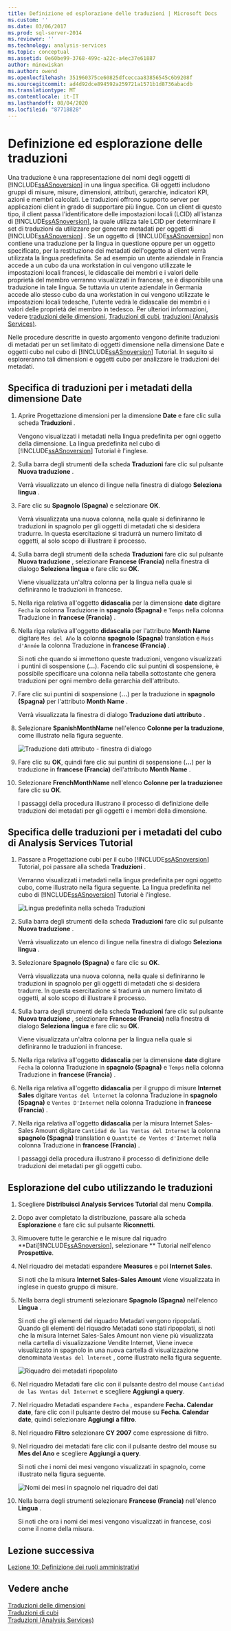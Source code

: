```yaml
---
title: Definizione ed esplorazione delle traduzioni | Microsoft Docs
ms.custom: ''
ms.date: 03/06/2017
ms.prod: sql-server-2014
ms.reviewer: ''
ms.technology: analysis-services
ms.topic: conceptual
ms.assetid: 0e60be99-3768-499c-a22c-a4ec37e61887
author: minewiskan
ms.author: owend
ms.openlocfilehash: 351960375ce60825dfceccaa83856545c6b9208f
ms.sourcegitcommit: ad4d92dce894592a259721a1571b1d8736abacdb
ms.translationtype: MT
ms.contentlocale: it-IT
ms.lasthandoff: 08/04/2020
ms.locfileid: "87718828"
---
```

# <a name="defining-and-browsing-translations"></a>Definizione ed esplorazione delle traduzioni
  Una traduzione è una rappresentazione dei nomi degli oggetti di [!INCLUDE[ssASnoversion](../includes/ssasnoversion-md.md)] in una lingua specifica. Gli oggetti includono gruppi di misure, misure, dimensioni, attributi, gerarchie, indicatori KPI, azioni e membri calcolati. Le traduzioni offrono supporto server per applicazioni client in grado di supportare più lingue. Con un client di questo tipo, il client passa l'identificatore delle impostazioni locali (LCID) all'istanza di [!INCLUDE[ssASnoversion](../includes/ssasnoversion-md.md)], la quale utilizza tale LCID per determinare il set di traduzioni da utilizzare per generare metadati per oggetti di [!INCLUDE[ssASnoversion](../includes/ssasnoversion-md.md)] . Se un oggetto di [!INCLUDE[ssASnoversion](../includes/ssasnoversion-md.md)] non contiene una traduzione per la lingua in questione oppure per un oggetto specificato, per la restituzione dei metadati dell'oggetto al client verrà utilizzata la lingua predefinita. Se ad esempio un utente aziendale in Francia accede a un cubo da una workstation in cui vengono utilizzate le impostazioni locali francesi, le didascalie dei membri e i valori delle proprietà del membro verranno visualizzati in francese, se è disponibile una traduzione in tale lingua. Se tuttavia un utente aziendale in Germania accede allo stesso cubo da una workstation in cui vengono utilizzate le impostazioni locali tedesche, l'utente vedrà le didascalie dei membri e i valori delle proprietà del membro in tedesco. Per ulteriori informazioni, vedere [traduzioni delle dimensioni](multidimensional-models-olap-logical-dimension-objects/dimension-translations.md), [Traduzioni di cubi](multidimensional-models-olap-logical-cube-objects/cube-translations.md), [traduzioni &#40;Analysis Services&#41;](translations-analysis-services.md).  
  
 Nelle procedure descritte in questo argomento vengono definite traduzioni di metadati per un set limitato di oggetti dimensione nella dimensione Date e oggetti cubo nel cubo di [!INCLUDE[ssASnoversion](../includes/ssasnoversion-md.md)] Tutorial. In seguito si esploreranno tali dimensioni e oggetti cubo per analizzare le traduzioni dei metadati.  
  
## <a name="specifying-translations-for-the-date-dimension-metadata"></a>Specifica di traduzioni per i metadati della dimensione Date  
  
1.  Aprire Progettazione dimensioni per la dimensione **Date** e fare clic sulla scheda **Traduzioni** .  
  
     Vengono visualizzati i metadati nella lingua predefinita per ogni oggetto della dimensione. La lingua predefinita nel cubo di [!INCLUDE[ssASnoversion](../includes/ssasnoversion-md.md)] Tutorial è l'inglese.  
  
2.  Sulla barra degli strumenti della scheda **Traduzioni** fare clic sul pulsante **Nuova traduzione** .  
  
     Verrà visualizzato un elenco di lingue nella finestra di dialogo **Seleziona lingua** .  
  
3.  Fare clic su **Spagnolo (Spagna)** e selezionare **OK**.  
  
     Verrà visualizzata una nuova colonna, nella quale si definiranno le traduzioni in spagnolo per gli oggetti di metadati che si desidera tradurre. In questa esercitazione si tradurrà un numero limitato di oggetti, al solo scopo di illustrare il processo.  
  
4.  Sulla barra degli strumenti della scheda **Traduzioni** fare clic sul pulsante **Nuova traduzione** , selezionare **Francese (Francia)** nella finestra di dialogo **Seleziona lingua** e fare clic su **OK**.  
  
     Viene visualizzata un'altra colonna per la lingua nella quale si definiranno le traduzioni in francese.  
  
5.  Nella riga relativa all'oggetto **didascalia** per la dimensione **date** digitare `Fecha` la colonna Traduzione in **spagnolo (Spagna)** e `Temps` nella colonna Traduzione in **francese (Francia)** .  
  
6.  Nella riga relativa all'oggetto **didascalia** per l'attributo **Month Name** digitare `Mes del Año` la colonna **spagnolo (Spagna)** translation e `Mois d'Année` la colonna Traduzione in **francese (Francia)** .  
  
     Si noti che quando si immettono queste traduzioni, vengono visualizzati i puntini di sospensione (**...**). Facendo clic sui puntini di sospensione, è possibile specificare una colonna nella tabella sottostante che genera traduzioni per ogni membro della gerarchia dell'attributo.  
  
7.  Fare clic sui puntini di sospensione (**...**) per la traduzione in **spagnolo (Spagna)** per l'attributo **Month Name** .  
  
     Verrà visualizzata la finestra di dialogo **Traduzione dati attributo** .  
  
8.  Selezionare **SpanishMonthName** nell'elenco **Colonne per la traduzione**, come illustrato nella figura seguente.  
  
     ![Traduzione dati attributo - finestra di dialogo](../../2014/tutorials/media/l9-translations-4.gif "Traduzione dati attributo - finestra di dialogo")  
  
9. Fare clic su **OK**, quindi fare clic sui puntini di sospensione (**...**) per la traduzione in **francese (Francia)** dell'attributo **Month Name** .  
  
10. Selezionare **FrenchMonthName** nell'elenco **Colonne per la traduzione**e fare clic su **OK**.  
  
     I passaggi della procedura illustrano il processo di definizione delle traduzioni dei metadati per gli oggetti e i membri della dimensione.  
  
## <a name="specifying-translations-for-the-analysis-services-tutorial-cube-metadata"></a>Specifica delle traduzioni per i metadati del cubo di Analysis Services Tutorial  
  
1.  Passare a Progettazione cubi per il cubo [!INCLUDE[ssASnoversion](../includes/ssasnoversion-md.md)] Tutorial, poi passare alla scheda **Traduzioni** .  
  
     Verranno visualizzati i metadati nella lingua predefinita per ogni oggetto cubo, come illustrato nella figura seguente. La lingua predefinita nel cubo di [!INCLUDE[ssASnoversion](../includes/ssasnoversion-md.md)] Tutorial è l'inglese.  
  
     ![Lingua predefinita nella scheda Traduzioni](../../2014/tutorials/media/l9-translations-5.gif "Lingua predefinita nella scheda Traduzioni")  
  
2.  Sulla barra degli strumenti della scheda **Traduzioni** fare clic sul pulsante **Nuova traduzione** .  
  
     Verrà visualizzato un elenco di lingue nella finestra di dialogo **Seleziona lingua** .  
  
3.  Selezionare **Spagnolo (Spagna)** e fare clic su **OK**.  
  
     Verrà visualizzata una nuova colonna, nella quale si definiranno le traduzioni in spagnolo per gli oggetti di metadati che si desidera tradurre. In questa esercitazione si tradurrà un numero limitato di oggetti, al solo scopo di illustrare il processo.  
  
4.  Sulla barra degli strumenti della scheda **Traduzioni** fare clic sul pulsante **Nuova traduzione** , selezionare **Francese (Francia)** nella finestra di dialogo **Seleziona lingua** e fare clic su **OK**.  
  
     Viene visualizzata un'altra colonna per la lingua nella quale si definiranno le traduzioni in francese.  
  
5.  Nella riga relativa all'oggetto **didascalia** per la dimensione **date** digitare `Fecha` la colonna Traduzione in **spagnolo (Spagna)** e `Temps` nella colonna Traduzione in **francese (Francia)** .  
  
6.  Nella riga relativa all'oggetto **didascalia** per il gruppo di misure **Internet Sales** digitare `Ventas del lnternet` la colonna Traduzione in **spagnolo (Spagna)** e `Ventes D'Internet` nella colonna Traduzione in **francese (Francia)** .  
  
7.  Nella riga relativa all'oggetto **didascalia** per la misura Internet Sales-Sales Amount digitare `Cantidad de las Ventas del Internet` la colonna **spagnolo (Spagna)** translation e `Quantité de Ventes d'Internet` nella colonna Traduzione in **francese (Francia)** .  
  
     I passaggi della procedura illustrano il processo di definizione delle traduzioni dei metadati per gli oggetti cubo.  
  
## <a name="browsing-the-cube-by-using-translations"></a>Esplorazione del cubo utilizzando le traduzioni  
  
1.  Scegliere **Distribuisci Analysis Services Tutorial** dal menu **Compila**.  
  
2.  Dopo aver completato la distribuzione, passare alla scheda **Esplorazione** e fare clic sul pulsante **Riconnetti**.  
  
3.  Rimuovere tutte le gerarchie e le misure dal riquadro **Dati[!INCLUDE[ssASnoversion](../includes/ssasnoversion-md.md)], selezionare ** Tutorial nell'elenco **Prospettive**.  
  
4.  Nel riquadro dei metadati espandere **Measures** e poi **Internet Sales**.  
  
     Si noti che la misura **Internet Sales-Sales Amount** viene visualizzata in inglese in questo gruppo di misure.  
  
5.  Nella barra degli strumenti selezionare **Spagnolo (Spagna)** nell'elenco **Lingua** .  
  
     Si noti che gli elementi del riquadro Metadati vengono ripopolati. Quando gli elementi del riquadro Metadati sono stati ripopolati, si noti che la misura Internet Sales-Sales Amount non viene più visualizzata nella cartella di visualizzazione Vendite Internet, Viene invece visualizzato in spagnolo in una nuova cartella di visualizzazione denominata `Ventas del lnternet` , come illustrato nella figura seguente.  
  
     ![Riquadro dei metadati ripopolato](../../2014/tutorials/media/l9-translations-6.gif "Riquadro dei metadati ripopolato")  
  
6.  Nel riquadro Metadati fare clic con il pulsante destro del mouse `Cantidad de las Ventas del Internet` e scegliere **Aggiungi a query**.  
  
7.  Nel riquadro Metadati espandere `Fecha` , espandere **Fecha. Calendar date**, fare clic con il pulsante destro del mouse su **Fecha. Calendar date**, quindi selezionare **Aggiungi a filtro**.  
  
8.  Nel riquadro **Filtro** selezionare **CY 2007** come espressione di filtro.  
  
9. Nel riquadro dei metadati fare clic con il pulsante destro del mouse su **Mes del Ano** e scegliere **Aggiungi a query**.  
  
     Si noti che i nomi dei mesi vengono visualizzati in spagnolo, come illustrato nella figura seguente.  
  
     ![Nomi dei mesi in spagnolo nel riquadro dei dati](../../2014/tutorials/media/l9-translations-7.gif "Nomi dei mesi in spagnolo nel riquadro dei dati")  
  
10. Nella barra degli strumenti selezionare **Francese (Francia)** nell'elenco **Lingua** .  
  
     Si noti che ora i nomi dei mesi vengono visualizzati in francese, così come il nome della misura.  
  
## <a name="next-lesson"></a>Lezione successiva  
 [Lezione 10: Definizione dei ruoli amministrativi](lesson-10-defining-administrative-roles.md)  
  
## <a name="see-also"></a>Vedere anche  
 [Traduzioni delle dimensioni](multidimensional-models-olap-logical-dimension-objects/dimension-translations.md)   
 [Traduzioni di cubi](multidimensional-models-olap-logical-cube-objects/cube-translations.md)   
 [Traduzioni &#40;Analysis Services&#41;](translations-analysis-services.md)  
  
  
